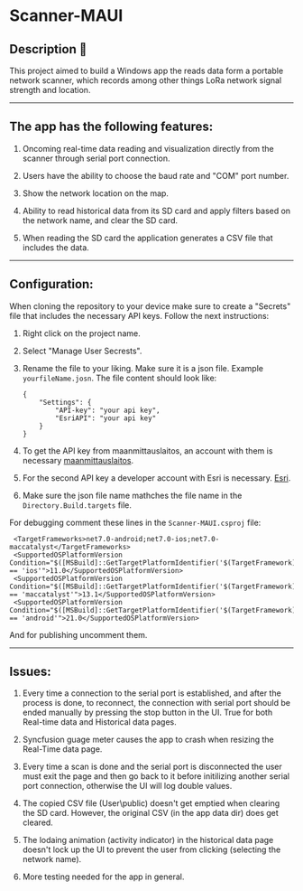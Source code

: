 # Scanner-MAUI

## Description 📝

This project aimed to build a Windows app the reads data form a portable network scanner, which records among other things LoRa network signal strength and location.  

---

## The app has the following features:
1. Oncoming real-time data reading and visualization directly from the scanner through serial port connection.
   
2. Users have the ability to choose the baud rate and "COM" port number.
   
3. Show the network location on the map.
   
4. Ability to read historical data from its SD card and apply filters based on the network name, and clear the SD card.
   
5. When reading the SD card the application generates a CSV file that includes the data.

---

## Configuration:
When cloning the repository to your device make sure to create a "Secrets" file that includes the necessary API keys. Follow the next instructions:
   
   1. Right click on the project name.
   
   2. Select "Manage User Secrests".
   
   3. Rename the file to your liking. Make sure it is a json file. Example ``yourfileName.josn``. The file content should look like:
   
        ```
        {
            "Settings": {
                "API-key": "your api key",
                "EsriAPI": "your api key"
            }
        }
        ```
   4. To get the API key from maanmittauslaitos, an account with them is necessary [maanmittauslaitos](https://omatili.maanmittauslaitos.fi/user/new/avoimet-rajapintapalvelut).
   
   5. For the second API key a developer account with Esri is necessary. [Esri](https://www.arcgis.com/sharing/rest/oauth2/authorize?client_id=arcgisdevelopers&response_type=code&expiration=20160&redirect_uri=https%3A%2F%2Fdevelopers.arcgis.com%2Fpost-sign-in%2F&state=%7B%22id%22%3A%22sxkGmqfxywELCWGLIQGDOf2bIAiZW72cU6ndw_A2qa4%22%2C%22originalUrl%22%3A%22https%3A%2F%2Fdevelopers.arcgis.com%2F%22%7D&locale=&style=&code_challenge_method=S256&code_challenge=gTGFZJHd3dveNINznCZTOeqGLBIYb_nZvucd-Hk89VM&showSignupOption=true&signuptype=developers).

   6. Make sure the json file name mathches the file name in the ``Directory.Build.targets`` file.

For debugging comment these lines in the ``Scanner-MAUI.csproj`` file:

   ```
    <TargetFrameworks>net7.0-android;net7.0-ios;net7.0-maccatalyst</TargetFrameworks>
    <SupportedOSPlatformVersion Condition="$([MSBuild]::GetTargetPlatformIdentifier('$(TargetFramework)')) == 'ios'">11.0</SupportedOSPlatformVersion>
    <SupportedOSPlatformVersion Condition="$([MSBuild]::GetTargetPlatformIdentifier('$(TargetFramework)')) == 'maccatalyst'">13.1</SupportedOSPlatformVersion>
    <SupportedOSPlatformVersion Condition="$([MSBuild]::GetTargetPlatformIdentifier('$(TargetFramework)')) == 'android'">21.0</SupportedOSPlatformVersion>
   ```

        
            
        
And for publishing uncomment them.
   
---
## Issues:

1. Every time a connection to the serial port is established, and after the process is done, to reconnect, the connection with serial port should be ended manually by pressing the stop button in the UI. True for both Real-time data and Historical data pages.

2. Syncfusion guage meter causes the app to crash when resizing the Real-Time data page.

3. Every time a scan is done and the serial port is disconnected the user must exit the page and then go back to it before initilizing another serial port connection, otherwise the UI will log double values.

4. The copied CSV file (User\public) doesn't get emptied when clearing the SD card. However, the original CSV (in the app data dir) does get cleared.

5. The lodaing animation (activity indicator) in the historical data page doesn't lock up the UI to prevent the user from clicking (selecting the network name).

6. More testing needed for the app in general. 
